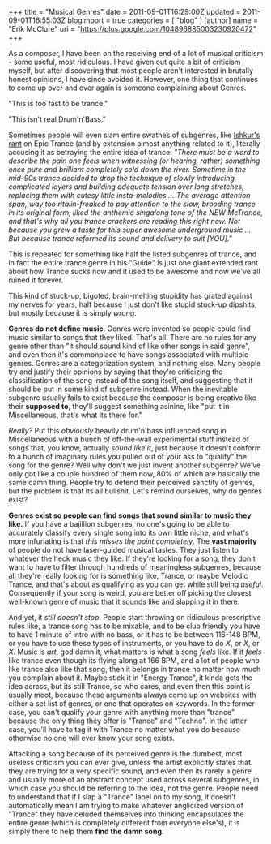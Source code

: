 +++
title = "Musical Genres"
date = 2011-09-01T16:29:00Z
updated = 2011-09-01T16:55:03Z
blogimport = true 
categories = [ "blog" ]
[author]
	name = "Erik McClure"
	uri = "https://plus.google.com/104896885003230920472"
+++

As a composer, I have been on the receiving end of a lot of musical criticism - some useful, most ridiculous. I have given out quite a bit of criticism myself, but after discovering that most people aren't interested in brutally honest opinions, I have since avoided it. However, one thing that continues to come up over and over again is someone complaining about Genres.

"This is too fast to be trance."

"This isn't real Drum'n'Bass."

Sometimes people will even slam entire swathes of subgenres, like [Ishkur's rant](http://techno.org/electronic-music-guide/) on Epic Trance (and by extension almost anything related to it), literally accusing it as betraying the entire idea of trance: *"There must be a word to describe the pain one feels when witnessing (or hearing, rather) something once pure and brilliant completely sold down the river. Sometime in the mid-90s trance decided to drop the technique of slowly introducing complicated layers and building adequate tension over long stretches, replacing them with cutesy little insta-melodies  ... The average attention span, way too ritalin-freaked to pay attention to the slow, brooding trance in its original form, liked the anthemic singalong tone of the NEW McTrance, and that's why all you trance crackers are reading this right now. Not because you grew a taste for this super awesome underground music ... But because trance reformed its sound and delivery to suit [YOU]."*

This is repeated for something like half the listed subgenres of trance, and in fact the entire trance genre in his "Guide" is just one giant extended rant about how Trance sucks now and it used to be awesome and now we've all ruined it forever.

This kind of stuck-up, bigoted, brain-melting stupidity has grated against my nerves for years, half because I just don't like stupid stuck-up dipshits, but mostly because it is simply *wrong*.

**Genres do not define music**. Genres were invented so people could find music similar to songs that they liked. That's all. There are no rules for any genre other than "it should sound kind of like other songs in said genre", and even then it's commonplace to have songs associated with multiple genres. Genres are a categorization system, and nothing else. Many people try and justify their opinions by saying that they're criticizing the classification of the song instead of the song itself, and suggesting that it should be put in some kind of subgenre instead. When the inevitable subgenre usually fails to exist because the composer is being creative like their **supposed to**, they'll suggest something asinine, like "put it in Miscellaneous, that's what its there for."

*Really?* Put this *obviously* heavily drum'n'bass influenced song in Miscellaneous with a bunch of off-the-wall experimental stuff instead of songs that, you know, actually *sound like it*, just because it doesn't conform to a bunch of imaginary rules you pulled out of your ass to "qualify" the song for the genre? Well why don't we just invent another subgenre? We've only got like a couple hundred of them now, 80% of which are basically the same damn thing. People try to defend their perceived sanctity of genres, but the problem is that its all bullshit. Let's remind ourselves, why do genres exist?

**Genres exist so people can find songs that sound similar to music they like.** If you have a bajillion subgenres, no one's going to be able to accurately classify every single song into its own little niche, and what's more infuriating is that *this misses the point completely*. The **vast majority** of people do not have laser-guided musical tastes. They just listen to whatever the heck music they like. If they're looking for a song, they don't want to have to filter through hundreds of meaningless subgenres, because all they're really looking for is something like, Trance, or maybe Melodic Trance, and that's about as qualifying as you can get while still being *useful*. Consequently if your song is weird, you are better off picking the closest well-known genre of music that it sounds like and slapping it in there.

And yet, it *still doesn't stop*. People start throwing on ridiculous prescriptive rules like, a trance song has to be mixable, and to be club friendly you have to have 1 minute of intro with no bass, or it has to be between 116-148 BPM, or you have to use these types of instruments, or you have to do *X*, or *X*, or *X*. Music is *art*, god damn it, what matters is what a song *feels* like. If it *feels* like trance even though its flying along at 166 BPM, and a lot of people who like trance also like that song, then it belongs in trance no matter how much you complain about it. Maybe stick it in "Energy Trance", it kinda gets the idea across, but its still Trance, so who cares, and even then this point is usually moot, because these arguments always come up on websites with either a set list of genres, or one that operates on keywords. In the former case, you can't qualify your genre with anything more than "trance" because the only thing they offer is "Trance" and "Techno". In the latter case, you'll have to tag it with Trance no matter what you do because otherwise no one will ever know your song exists.

Attacking a song because of its perceived genre is the dumbest, most useless criticism you can ever give, unless the artist explicitly states that they are trying for a very specific sound, and even then its rarely a genre and usually more of an abstract concept used across several subgenres, in which case you should be referring to the idea, not the genre. People need to understand that if I slap a "Trance" label on to my song, it doesn't automatically mean I am trying to make whatever anglicized version of "Trance" they have deluded themselves into thinking encapsulates the entire genre (which is completely different from everyone else's), it is simply there to help them **find the damn song**.
